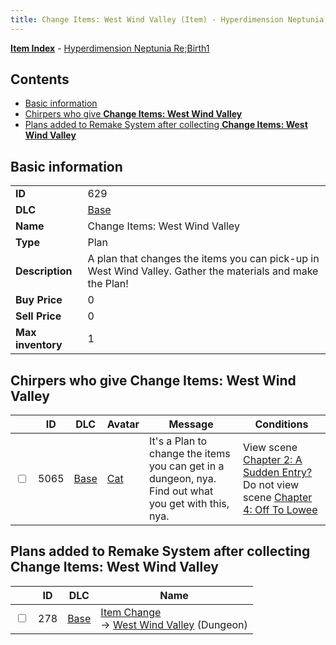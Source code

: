 ```yaml
---
title: Change Items: West Wind Valley (Item) - Hyperdimension Neptunia Re;Birth1
---
```


[**Item Index**](/neptunia/rb1/item/index.html) - [Hyperdimension Neptunia Re;Birth1](/neptunia/rb1)

## Contents

- [Basic information](#basic-information)
- [Chirpers who give **Change Items: West Wind Valley**](#chirpers-who-give-change-items-west-wind-valley)
- [Plans added to Remake System after collecting **Change Items: West Wind Valley**](#plans-added-to-remake-system-after-collecting-change-items-west-wind-valley)
## Basic information

|   |   |
| -- | -- |
| **ID** | 629 |
| **DLC** | [Base](/neptunia/rb1/dlc/1-base.html) |
| **Name** | Change Items: West Wind Valley |
| **Type** | Plan |
| **Description** | A plan that changes the items you can pick-up in West Wind Valley. Gather the materials and make the Plan! |
| **Buy Price** | 0 |
| **Sell Price** | 0 |
| **Max inventory** | 1 |


## Chirpers who give **Change Items: West Wind Valley**

|    | ID | DLC | Avatar | Message | Conditions |
| -- | -- | --- | ------ | ------- | ---------- |
| <input type="checkbox" id="rb1-chirper-event-1-5065" class="trackbox" /> | 5065 | [Base](/neptunia/rb1/dlc/1-base.html) | [Cat](/neptunia/rb1/undefined/1-226-cat.html) | It's a Plan to change the items you can get in a dungeon, nya.<br />Find out what you get with this, nya. | View scene [Chapter 2: A Sudden Entry?](/neptunia/rb1/scene/1-208-chapter-2-a-sudden-entry.html)<br />Do not view scene [Chapter 4: Off To Lowee](/neptunia/rb1/scene/1-401-chapter-4-off-to-lowee.html) |


## Plans added to Remake System after collecting **Change Items: West Wind Valley**

|    | ID | DLC | Name |
| -- | -- | --- | ---- |
| <input type="checkbox" id="rb1-remake-1-278" class="trackbox" /> | 278 | [Base](/neptunia/rb1/dlc/1-base.html) | [Item Change](/neptunia/rb1/remake/1-278-item-change.html)<br /> → [West Wind Valley](/neptunia/rb1/dungeon/1-3-west-wind-valley.html) (Dungeon) |
